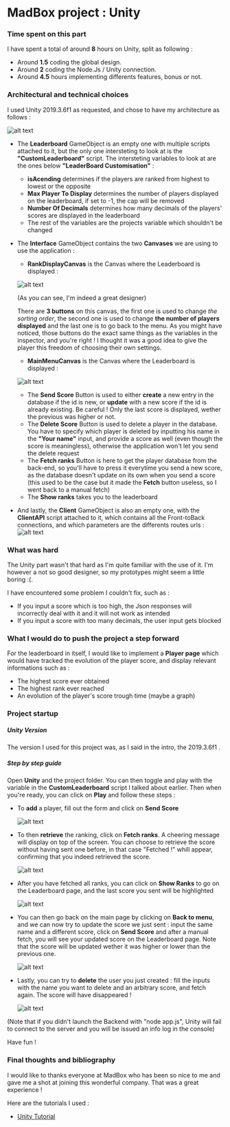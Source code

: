 # MadBox project : Unity


###  Time spent on this part

I have spent a total of around **8** hours on Unity, split as following :
- Around **1.5** coding the global design.
- Around **2** coding the Node.Js / Unity connection.
- Around **4.5** hours implementing differents features, bonus or not. 

###  Architectural and technical choices
I used Unity 2019.3.6f1 as requested, and chose to have my architecture as follows : 

![alt text](https://i.stack.imgur.com/QiJAP.png "Image1")

- The **Leaderboard** GameObject is an empty one with multiple scripts attached to it, but the only one intersteting to look at is the **"CustomLeaderboard"** script. The intersteting variables to look at are the ones below **"LeaderBoard Customisation"** : 
    - **isAcending** determines if the players are ranked from highest to lowest or the opposite
    - **Max Player To Display** determines the number of players displayed on the leaderboard, if set to -1, the cap will be removed
    - **Number Of Decimals** determines how many decimals of the players' scores are displayed in the leaderboard 
    - The rest of the variables are the projects variable which shouldn't be changed

- The **Interface** GameObject contains the two **Canvases** we are using to use the application :
    - **RankDisplayCanvas** is the Canvas where the Leaderboard is displayed :
    
    ![alt text](https://i.stack.imgur.com/M785c.png "Image1") 
    
    (As you can see, I'm indeed a great designer)
    
    There are **3 buttons** on this canvas, the first one is used to change *the sorting order*, the second one is used to change **the number of players displayed** and the         last one is to go back to the menu. As you might have noticed, those buttons do the exact same things as the variables in the inspector, and you're right ! I thought it was     a good idea to give the player this freedom of choosing their own settings.

    - **MainMenuCanvas** is the Canvas where the Leaderboard is displayed :
    
    ![alt text](https://i.stack.imgur.com/exPDa.png "Image1")
    
    - The **Send Score** Button is used to either **create** a new entry in the database if the id is new, or **update** with a new score if the id is already existing. Be careful ! Only the last score is displayed, wether the previous was higher or not.
    - The **Delete Score** Button is used to delete a player in the database. You have to specify which player is deleted by inputting his name in the **"Your name"** input, and provide a score as well (even though the score is meaningless), otherwise the application won't let you send the delete request
    - The **Fetch ranks** Button is here to get the player database from the back-end, so you'll have to press it everytime you send a new score, as the database doesn't update on its own when you send a score (this used to be the case but it made the **Fetch** button useless, so I went back to a manual fetch)
    - The **Show ranks** takes you to the leaderboard

- And lastly, the **Client** GameObject is also an empty one, with the **ClientAPI** script attached to it, which contains all the Front-toBack connections, and which parameters are the differents routes urls : 
![alt text](https://i.stack.imgur.com/K7Eoh.png "Image1")

### What was hard
The Unity part wasn't that hard as I'm quite familiar with the use of it. I'm however a not so good designer, so my prototypes might seem a little boring :(.

I have encountered some problem I couldn't fix, such as :
- If you input a score which is too high, the Json responses will incorrectly deal with it and it will not work as intended
- If you input a score with too many decimals, the user input gets blocked
    

### What I would do to push the project a step forward
For the leaderboard in itself, I would like to implement a **Player page** which would have tracked the evolution of the player score, and display relevant informations such as : 
- The highest score ever obtained
- The highest rank ever reached
- An evolution of the player's score trough time (maybe a graph)

### Project startup

##### Unity Version

The version I used for this project was, as I said in the intro, the 2019.3.6f1 .

##### Step by step guide

Open **Unity** and the project folder. You can then toggle and play with the variable in the **CustomLeaderboard** script I talked about earlier. Then when you're ready, you can click on **Play** and follow these steps : 
 - To **add** a player, fill out the form and click on **Send Score**  
  
    ![alt text](https://i.stack.imgur.com/2XL2s.png "Image1")

- To then **retrieve** the ranking, click on **Fetch ranks**. A cheering message will display on top of the screen. You can choose to retrieve the score without having sent one before, in that case "Fetched !" whill appear, confirming that you indeed retrieved the score.

    ![alt text](https://i.stack.imgur.com/1LHAO.png "Image1")
- After you have fetched all ranks, you can click on **Show Ranks** to go on the Leaderboard page, and the last score you sent will be highlighted 

    ![alt text](https://i.stack.imgur.com/1LHAO.png "Image1")

- You can then go back on the main page by clicking on **Back to menu**, and we can now try to update the score we just sent : input the same name and a different score, click on **Send Score** and after a manual fetch, you will see your updated score on the Leaderboard page. Note that the score will be updated wether it was higher or lower than the previous one. 

    ![alt text](https://i.stack.imgur.com/lDVcH.png "Image1")
- Lastly, you can try to **delete** the user you just created : fill the inputs with the name you want to delete and an arbitrary score, and fetch again. The score will have disappeared ! 
 
    ![alt text](https://i.stack.imgur.com/NPQqt.png "Image1")

(Note that if you didn't launch the Backend with "node app.js", Unity will fail to connect to the server and you will be issued an info log in the console)

Have fun !

### Final thoughts and bibliography

I would like to thanks everyone at MadBox who has been so nice to me and gave me a shot at joining this wonderful company.
That was a great experience !

Here are the tutorials I used :
- [Unity Tutorial]

[//]: #

   [Unity Tutorial]: http://www.drmop.com/index.php/2016/09/15/creating-a-unity-leaderboard-using-node-js-and-redis/
   
   

   
